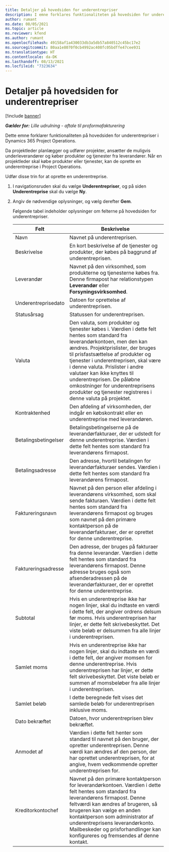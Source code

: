 ```yaml
---
title: Detaljer på hovedsiden for underentrepriser
description: I emne forklares funktionaliteten på hovedsiden for underentrepriser i Project Operations.
author: rumant
ms.date: 08/05/2021
ms.topic: article
ms.reviewer: kfend
ms.author: rumant
ms.openlocfilehash: 49158af1a430033db3a5db57a840512c45bc17e2
ms.sourcegitcommit: 80aa1e8070f0cb4992ac408fc05bdffe47cee931
ms.translationtype: HT
ms.contentlocale: da-DK
ms.lasthandoff: 08/13/2021
ms.locfileid: "7323634"
---
```

# <a name="header-details-for-subcontracts"></a>Detaljer på hovedsiden for underentrepriser

[!include [banner](../../includes/dataverse-preview.md)]

_**Gælder for:** Lille udrulning - aftale til proformafakturering_

Dette emne forklarer funktionaliteten på hovedsiden for underentrepriser i Dynamics 365 Project Operations.

Da projektleder planlægger og udfører projekter, ansætter de muligvis underleverandører og køber produkter og tjenester fra leverandører. Når en projektleder skal købe produkter eller tjenester, kan de oprette en underentreprise i Project Operations.

Udfør disse trin for at oprette en underentreprise.

1. I navigationsruden skal du vælge **Underentrepriser**, og på siden **Underentreprise** skal du vælge **Ny**.
2. Angiv de nødvendige oplysninger, og vælg derefter **Gem**.

    Følgende tabel indeholder oplysninger om felterne på hovedsiden for underentrepriser.

    | **Felt** | **Beskrivelse** |
    | --- | --- | 
    | Navn | Navnet på underentreprisen. |
    | Beskrivelse | En kort beskrivelse af de tjenester og produkter, der købes på baggrund af underentreprisen. |
    | Leverandør | Navnet på den virksomhed, som produkterne og tjenesterne købes fra. Denne firmapost har relationstypen **Leverandør** eller **Forsyningsvirksomhed**. |
    | Underentreprisedato | Datoen for oprettelse af underentreprisen. |
    | Statusårsag | Statussen for underentreprisen. |
    | Valuta | Den valuta, som produkter og tjenester købes i. Værdien i dette felt hentes som standard fra leverandørkontoen, men den kan ændres. Projektprislister, der bruges til prisfastsættelse af produkter og tjenester i underentreprisen, skal være i denne valuta. Prislister i andre valutaer kan ikke knyttes til underentreprisen. De påløbne omkostninger for underentreprisens produkter og tjenester registreres i denne valuta på projektet. |
    | Kontraktenhed | Den afdeling af virksomheden, der indgår en købskontrakt eller en underentreprise med leverandøren. |
    | Betalingsbetingelser | Betalingsbetingelserne på de leverandørfakturaer, der er udstedt for denne underentreprise. Værdien i dette felt hentes som standard fra leverandørens firmapost. |
    | Betalingsadresse | Den adresse, hvortil betalingen for leverandørfakturaer sendes. Værdien i dette felt hentes som standard fra leverandørens firmapost. |
    | Faktureringsnavn | Navnet på den person eller afdeling i leverandørens virksomhed, som skal sende fakturaen. Værdien i dette felt hentes som standard fra leverandørens firmapost og bruges som navnet på den primære kontaktperson på de leverandørfakturaer, der er oprettet for denne underentreprise. |
    | Faktureringsadresse | Den adresse, der bruges på fakturaer fra denne leverandør. Værdien i dette felt hentes som standard fra leverandørens firmapost. Denne adresse bruges også som afsenderadressen på de leverandørfakturaer, der er oprettet for denne underentreprise. |
    | Subtotal | Hvis en underentreprise ikke har nogen linjer, skal du indtaste en værdi i dette felt, der angiver ordrens delsum før moms. Hvis underentreprisen har linjer, er dette felt skrivebeskyttet. Det viste beløb er delsummen fra alle linjer i underentreprisen. |
    | Samlet moms | Hvis en underentreprise ikke har nogen linjer, skal du indtaste en værdi i dette felt, der angiver momsen for denne underentreprise. Hvis underentreprisen har linjer, er dette felt skrivebeskyttet. Det viste beløb er summen af momsbeløber fra alle linjer i underentreprisen. |
    | Samlet beløb |  I dette beregnede felt vises det samlede beløb for underentreprisen inklusive moms.  |
    | Dato bekræftet | Datoen, hvor underentreprisen blev bekræftet.  |
    | Anmodet af | Værdien i dette felt henter som standard til navnet på den bruger, der opretter underentreprisen. Denne værdi kan ændres af den person, der har oprettet underentreprisen, for at angive, hvem vedkommende opretter underentreprisen for.  |
    | Kreditorkontochef | Navnet på den primære kontaktperson for leverandørkontoen. Værdien i dette felt hentes som standard fra leverandørens firmapost. Denne feltværdi kan ændres af brugeren, så brugeren kan vælge en anden kontaktperson som administrator af underentreprisens leverandørkonto. Mailbeskeder og prisforhandlinger kan konfigureres og fremsendes af denne kontakt. |


